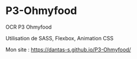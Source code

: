 # P3-Ohmyfood
 OCR P3 Ohmyfood

 Utilisation de SASS, Flexbox, Animation CSS

 Mon site : https://dantas-s.github.io/P3-Ohmyfood/